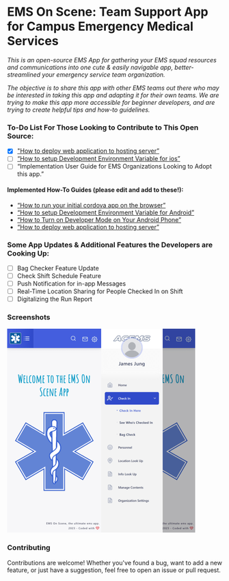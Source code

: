 # EMS On Scene: Team Support App for Campus Emergency Medical Services
*This is an open-source EMS App for gathering your EMS squad resources and communications into one cute & easily navigable app, better-streamlined your emergency service team organization.* 

*The objective is to share this app with other EMS teams out there who may be interested in taking this app and adapting it for their own teams. 
We are trying to make this app  more accessible for beginner developers, and are trying to create helpful tips and how-to guidelines.*

### To-Do List For Those Looking to Contribute to This Open Source:
 - [x] ["How to deploy web application to hosting server”](https://github.com/J-S-Lab/ems-on-scene/blob/main/web/ems-onscene/README.md) 
 - [ ] [“How to setup Development Environment Variable for ios”](https://github.com/J-S-Lab/ems-on-scene/blob/main/cordova/emsoncall/ios.md)
 - [ ] “Implementation User Guide for EMS Organizations Looking to Adopt this app.”

#### Implemented How-To Guides (please edit and add to these!):
* [“How to run your initial cordova app on the browser”](https://github.com/J-S-Lab/ems-on-scene/tree/main/cordova/emsoncall/browser.md)
* [“How to setup Development Environment Variable for Android”](https://github.com/J-S-Lab/ems-on-scene/blob/main/cordova/emsoncall/android.md)
* [“How to Turn on Developer Mode on Your Android Phone”](https://github.com/J-S-Lab/ems-on-scene/blob/main/cordova/emsoncall/android-developer-mode.md) 
* [“How to deploy web application to hosting server”](https://github.com/J-S-Lab/ems-on-scene/blob/main/web/ems-onscene/README.md)

### Some App Updates & Additional Features the Developers are Cooking Up:
 - [ ] Bag Checker Feature Update
 - [ ] Check Shift Schedule Feature
 - [ ] Push Notification for in-app Messages
 - [ ] Real-Time Location Sharing for People Checked In on Shift
 - [ ] Digitalizing the Run Report

### Screenshots
<img src="./screenshots/screenshot001.png" style="width:220px;"><img src="./screenshots/screenshot002.png" style="width:220px;">

### Contributing
Contributions are welcome! Whether you've found a bug, want to add a new feature, or just have a suggestion, feel free to open an issue or pull request.

